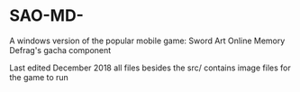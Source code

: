 # SAO-MD-
A windows version of the popular mobile game: Sword Art Online Memory Defrag's gacha component

Last edited December 2018
all files besides the src/ contains image files for the game to run
